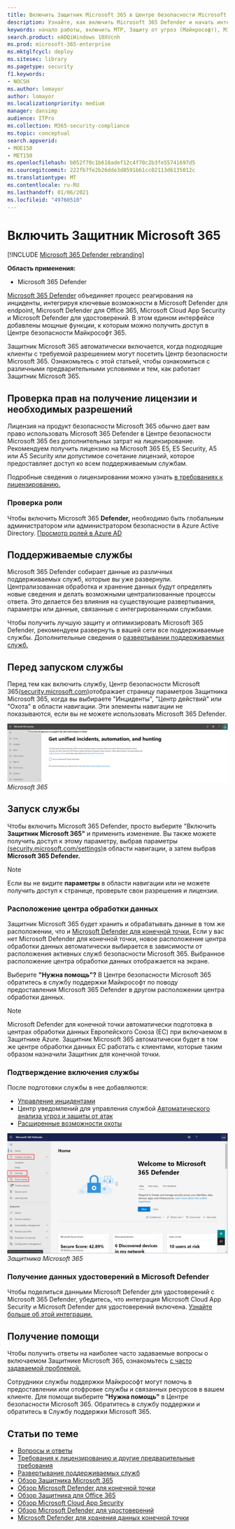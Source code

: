 ```yaml
---
title: Включить Защитник Microsoft 365 в Центре безопасности Microsoft 365
description: Узнайте, как включить Microsoft 365 Defender и начать интеграцию инцидентов безопасности и реагирования на них.
keywords: начало работы, включить MTP, Защиту от угроз (Майкрософт), M365, безопасность, расположение данных, необходимые разрешения, право на лицензию, страница параметров
search.product: eADQiWindows 10XVcnh
ms.prod: microsoft-365-enterprise
ms.mktglfcycl: deploy
ms.sitesec: library
ms.pagetype: security
f1.keywords:
- NOCSH
ms.author: lomayor
author: lomayor
ms.localizationpriority: medium
manager: dansimp
audience: ITPro
ms.collection: M365-security-compliance
ms.topic: conceptual
search.appverid:
- MOE150
- MET150
ms.openlocfilehash: b052f70c1b618adef12c4f70c2b3fe55741697d5
ms.sourcegitcommit: 222fb7fe2b26dde3d8591b61cc02113d6135012c
ms.translationtype: MT
ms.contentlocale: ru-RU
ms.lasthandoff: 01/06/2021
ms.locfileid: "49760510"
---
```

# <a name="turn-on-microsoft-365-defender"></a>Включить Защитник Microsoft 365

[!INCLUDE [Microsoft 365 Defender rebranding](../includes/microsoft-defender.md)]


**Область применения:**
- Microsoft 365 Defender

[Microsoft 365 Defender](microsoft-threat-protection.md) объединяет процесс реагирования на инциденты, интегрируя ключевые возможности в Microsoft Defender для endpoint, Microsoft Defender для Office 365, Microsoft Cloud App Security и Microsoft Defender для удостоверений. В этом едином интерфейсе добавлены мощные функции, к которым можно получить доступ в Центре безопасности Майкрософт 365.

Защитник Microsoft 365 автоматически включается, когда подходящие клиенты с требуемой разрешением могут посетить Центр безопасности Microsoft 365. Ознакомьтесь с этой статьей, чтобы ознакомиться с различными предварительными условиями и тем, как работает Защитник Microsoft 365.

## <a name="check-license-eligibility-and-required-permissions"></a>Проверка прав на получение лицензии и необходимых разрешений

Лицензия на продукт безопасности Microsoft 365 обычно дает вам право использовать Microsoft 365 Defender в Центре безопасности Microsoft 365 без дополнительных затрат на лицензирование. Рекомендуем получить лицензию на Microsoft 365 E5, E5 Security, A5 или A5 Security или допустимое сочетание лицензий, которое предоставляет доступ ко всем поддерживаемым службам.

Подробные сведения о лицензировании можно узнать [в требованиях к лицензированию.](prerequisites.md#licensing-requirements)

### <a name="check-your-role"></a>Проверка роли

Чтобы включить Microsoft 365 **Defender,** необходимо быть глобальным администратором или администратором безопасности в Azure Active Directory.  [Просмотр ролей в Azure AD](https://docs.microsoft.com/azure/active-directory/users-groups-roles/directory-manage-roles-portal)

## <a name="supported-services"></a>Поддерживаемые службы

Microsoft 365 Defender собирает данные из различных поддерживаемых служб, которые вы уже развернули. Централизованная обработка и хранение данных будут определять новые сведения и делать возможными централизованные процессы ответа. Это делается без влияния на существующие развертывания, параметры или данные, связанные с интегрированными службами.

Чтобы получить лучшую защиту и оптимизировать Microsoft 365 Defender, рекомендуем развернуть в вашей сети все поддерживаемые службы. Дополнительные сведения о [развертывании поддерживаемых служб.](deploy-supported-services.md)

## <a name="before-starting-the-service"></a>Перед запуском службы

Перед тем как включить службу, Центр безопасности Microsoft 365[(security.microsoft.com)](https://security.microsoft.com)отображает страницу параметров Защитника Microsoft 365, когда вы выбираете "Инциденты", "Центр действий" или "Охота" в области навигации.  Эти элементы навигации не показываются, если вы не можете использовать Microsoft 365 Defender.

![Изображение страницы параметров Защитника Microsoft 365, если Защитник Microsoft 365 не включен в параметрах Защитника Microsoft 365 в Центре безопасности ](../../media/mtp-enable/mtp-settings.png)
 *Microsoft 365*

## <a name="starting-the-service"></a>Запуск службы

Чтобы включить Microsoft 365 Defender, просто выберите "Включить **Защитник Microsoft 365"** и применить изменение. Вы также можете получить доступ  к этому параметру, выбрав параметры [(security.microsoft.com/settings)](https://security.microsoft.com/settings)в области навигации, а затем выбрав **Microsoft 365 Defender.**

> [!NOTE]
> Если вы не видите **параметры** в области навигации или не можете получить доступ к странице, проверьте свои разрешения и лицензии.

### <a name="data-center-location"></a>Расположение центра обработки данных

Защитник Microsoft 365 будет хранить и обрабатывать данные в том же расположении, что и [Microsoft Defender для конечной точки.](https://docs.microsoft.com/windows/security/threat-protection/microsoft-defender-atp/data-storage-privacy) Если у вас нет Microsoft Defender для конечной точки, новое расположение центра обработки данных автоматически выбирается в зависимости от расположения активных служб безопасности Microsoft 365. Выбранное расположение центра обработки данных отображается на экране.

Выберите **"Нужна помощь"?** В Центре безопасности Microsoft 365 обратитесь в службу поддержки Майкрософт по поводу предоставления Microsoft 365 Defender в другом расположении центра обработки данных.

> [!NOTE]
> Microsoft Defender для конечной точки автоматически подготовка в центрах обработки данных Европейского Союза (ЕС) при включаемом в Защитнике Azure. Защитник Microsoft 365 автоматически будет в том же центре обработки данных ЕС работать с клиентами, которые таким образом назначили Защитник для конечной точки.

### <a name="confirm-that-the-service-is-on"></a>Подтверждение включения службы

После подготовки службы в нее добавляются:

- [Управление инцидентами](incidents-overview.md)
- Центр уведомлений для управления службой [Автоматического анализа угроз и защиты от атак](mtp-autoir.md)
- [Расширенные возможности охоты](advanced-hunting-overview.md)

![Изображение области навигации Центра безопасности Microsoft 365 с функциями Центра безопасности Microsoft 365 с управлением инцидентами и другими возможностями ](../../media/mtp-enable/mtp-on.png)
 *Защитника Microsoft 365*

### <a name="getting-microsoft-defender-for-identity-data"></a>Получение данных удостоверений в Microsoft Defender

Чтобы поделиться данными Microsoft Defender для удостоверений с Microsoft 365 Defender, убедитесь, что интеграция Microsoft Cloud App Security и Microsoft Defender для удостоверений включена. [Узнайте больше об этой интеграции.](https://docs.microsoft.com/cloud-app-security/mdi-integration)

## <a name="get-assistance"></a>Получение помощи

Чтобы получить ответы на наиболее часто задаваемые вопросы о включаемом Защитнике Microsoft 365, ознакомьтесь [с часто задаваемой проблемой.](mtp-enable-faq.md)

Сотрудники службы поддержки Майкрософт могут помочь в предоставлении или отофровке службы и связанных ресурсов в вашем клиенте. Для помощи выберите **"Нужна помощь"** в Центре безопасности Microsoft 365. Обратитесь в службу поддержки и обратитесь в Службу поддержки Microsoft 365.

## <a name="related-topics"></a>Статьи по теме

- [Вопросы и ответы](mtp-enable-faq.md)
- [Требования к лицензированию и другие предварительные требования](prerequisites.md)
- [Развертывание поддерживаемых служб](deploy-supported-services.md)
- [Обзор Защитника Microsoft 365](microsoft-threat-protection.md)
- [Обзор Microsoft Defender для конечной точки](https://docs.microsoft.com/windows/security/threat-protection/microsoft-defender-atp/microsoft-defender-advanced-threat-protection)
- [Обзор Защитника для Office 365](../office-365-security/office-365-atp.md)
- [Обзор Microsoft Cloud App Security](https://docs.microsoft.com/cloud-app-security/what-is-cloud-app-security)
- [Обзор Microsoft Defender для удостоверений](https://docs.microsoft.com/azure-advanced-threat-protection/what-is-atp)
- [Microsoft Defender для хранения данных конечной точки](https://docs.microsoft.com/windows/security/threat-protection/microsoft-defender-atp/data-storage-privacy)
